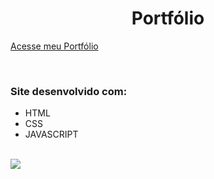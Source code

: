 <h1 align="center">Portfólio</h1>

[Acesse meu Portfólio](https://www.google.com "Meu Portfólio")

<br>

<h3>Site desenvolvido com:</h3>

 <ul>
  <li>HTML</li>
  <li>CSS</li>
  <li>JAVASCRIPT</li>
 </ul>
 
 <br>
 
<img src="https://user-images.githubusercontent.com/86244795/192358741-dee38c09-9b22-4d22-a55c-91c7a9632018.png">

